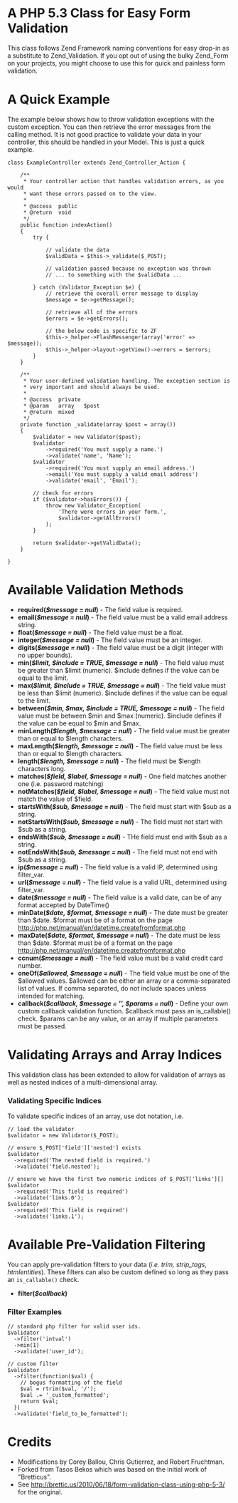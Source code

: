 # A PHP 5.3 Class for Easy Form Validation

This class follows Zend Framework naming conventions for easy drop-in as a substitute to Zend_Validation. If you opt out of using the bulky Zend_Form on your projects, you might choose to use this for quick and painless form validation.

# A Quick Example

The example below shows how to throw validation exceptions with the custom
exception. You can then retrieve the error messages from the calling method.
It is not good practice to validate your data in your controller, this should
be handled in your Model. This is just a quick example.

    class ExampleController extends Zend_Controller_Action {
    
        /**
         * Your controller action that handles validation errors, as you would
         * want these errors passed on to the view.
         *
         * @access  public
         * @return  void
         */
        public function indexAction()
        {
            try {
            
                // validate the data
                $validData = $this->_validate($_POST);
                
                // validation passed because no exception was thrown
                // ... to something with the $validData ...
                
            } catch (Validator_Exception $e) {
                // retrieve the overall error message to display
                $message = $e->getMessage();
                
                // retrieve all of the errors
                $errors = $e->getErrors();
                
                // the below code is specific to ZF
                $this->_helper->FlashMessenger(array('error' => $message));
                $this->_helper->layout->getView()->errors = $errors;
            }
        }
    
        /**
         * Your user-defined validation handling. The exception section is
         * very important and should always be used.
         *
         * @access  private
         * @param   array   $post
         * @return  mixed
         */
        private function _validate(array $post = array())
        {
            $validator = new Validator($post);
            $validator
                ->required('You must supply a name.')
                ->validate('name', 'Name');
            $validator
                ->required('You must supply an email address.')
                ->email('You must supply a valid email address')
                ->validate('email', 'Email');
            
            // check for errors
            if ($validator->hasErrors()) {
                throw new Validator_Exception(
                    'There were errors in your form.',
                    $validator->getAllErrors()
                );
            }
        
            return $validator->getValidData();
        }
        
    }

# Available Validation Methods

* <strong>required(<em>$message = null</em>)</strong> - The field value is required.
* <strong>email(<em>$message = null</em>)</strong> - The field value must be a valid email address string.
* <strong>float(<em>$message = null</em>)</strong> - The field value must be a float.
* <strong>integer(<em>$message = null</em>)</strong> - The field value must be an integer.
* <strong>digits(<em>$message = null</em>)</strong> - The field value must be a digit (integer with no upper bounds).
* <strong>min(<em>$limit, $include = TRUE, $message = null</em>)</strong> - The field value must be greater than $limit (numeric). $include defines if the value can be equal to the limit.
* <strong>max(<em>$limit, $include = TRUE, $message = null</em>)</strong> - The field value must be less than $limit (numeric). $include defines if the value can be equal to the limit.
* <strong>between(<em>$min, $max, $include = TRUE, $message = null</em>)</strong> - The field value must be between $min and $max (numeric). $include defines if the value can be equal to $min and $max.
* <strong>minLength(<em>$length, $message = null</em>)</strong> - The field value must be greater than or equal to $length characters.
* <strong>maxLength(<em>$length, $message = null</em>)</strong> - The field value must be less than or equal to $length characters.
* <strong>length(<em>$length, $message = null</em>)</strong> - The field must be $length characters long.
* <strong>matches(<em>$field, $label, $message = null</em>)</strong> - One field matches another one (i.e. password matching)
* <strong>notMatches(<em>$field, $label, $message = null</em>)</strong> - The field value must not match the value of $field.
* <strong>startsWith(<em>$sub, $message = null</em>)</strong> - The field must start with $sub as a string.
* <strong>notStartsWith(<em>$sub, $message = null</em>)</strong> - The field must not start with $sub as a string.
* <strong>endsWith(<em>$sub, $message = null</em>)</strong> - THe field must end with $sub as a string.
* <strong>notEndsWith(<em>$sub, $message = null</em>)</strong> - The field must not end with $sub as a string.
* <strong>ip(<em>$message = null</em>)</strong> - The field value is a valid IP, determined using filter_var.
* <strong>url(<em>$message = null</em>)</strong> - The field value is a valid URL, determined using filter_var.
* <strong>date(<em>$message = null</em>)</strong> - The field value is a valid date, can be of any format accepted by DateTime()
* <strong>minDate(<em>$date, $format, $message = null</em>)</strong> - The date must be greater than $date. $format must be of a format on the page http://php.net/manual/en/datetime.createfromformat.php
* <strong>maxDate(<em>$date, $format, $message = null</em>)</strong> - The date must be less than $date. $format must be of a format on the page http://php.net/manual/en/datetime.createfromformat.php
* <strong>ccnum(<em>$message = null</em>)</strong> - The field value must be a valid credit card number.
* <strong>oneOf(<em>$allowed, $message = null</em>)</strong> - The field value must be one of the $allowed values. $allowed can be either an array or a comma-separated list of values. If comma separated, do not include spaces unless intended for matching.
* <strong>callback(<em>$callback, $message = '', $params = null</em>)</strong> - Define your own custom callback validation function. $callback must pass an is_callable() check. $params can be any value, or an array if multiple parameters must be passed.

# Validating Arrays and Array Indices

This validation class has been extended to allow for validation of arrays as well as nested indices of a multi-dimensional array.

### Validating Specific Indices

To validate specific indices of an array, use dot notation, i.e. 

    // load the validator
    $validator = new Validator($_POST);
    
    // ensure $_POST['field']['nested'] exists
    $validator
      ->required('The nested field is required.')
      ->validate('field.nested');
    
    // ensure we have the first two numeric indices of $_POST['links'][]
    $validator
      ->required('This field is required')
      ->validate('links.0');
    $validator
      ->required('This field is required')
      ->validate('links.1');
    
# Available Pre-Validation Filtering

You can apply pre-validation filters to your data (<em>i.e. trim, strip_tags, htmlentities</em>). These filters can also
be custom defined so long as they pass an <code>is_callable()</code> check.

* <strong>filter(<em>$callback</em>)</strong> 

### Filter Examples

    // standard php filter for valid user ids.
    $validator
      ->filter('intval')
      ->min(1)
      ->validate('user_id');
    
    // custom filter 
    $validator
      ->filter(function($val) {
        // bogus formatting of the field 
        $val = rtrim($val, '/');
        $val .= '_custom_formatted';
        return $val;
      })
      ->validate('field_to_be_formatted');

# Credits

* Modifications by Corey Ballou, Chris Gutierrez, and Robert Fruchtman.
* Forked from Tasos Bekos <tbekos at gmail dot com> which was based on the initial work of "Bretticus". 
* See http://brettic.us/2010/06/18/form-validation-class-using-php-5-3/ for the original.
